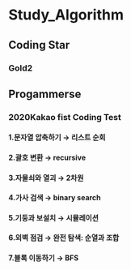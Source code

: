 # Study_Algorithm
## Coding Star
### Gold2
## Progammerse
### 2020Kakao fist Coding Test
#### 1.문자열 압축하기 → 리스트 순회
#### 2.괄호 변환 → recursive
#### 3.자물쇠와 열괴 → 2차원 
#### 4.가사 검색 → binary search
#### 5.기둥과 보설치 → 시뮬레이션
#### 6.외벽 점검 → 완전 탐색: 순열과 조합
#### 7.블록 이동하기 → BFS
